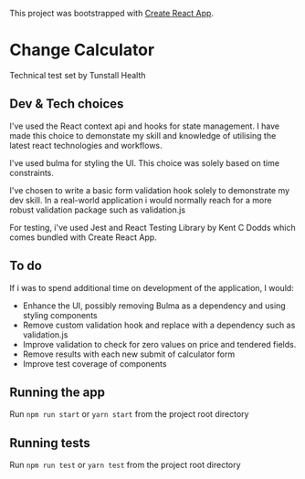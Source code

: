 This project was bootstrapped with [Create React App](https://github.com/facebook/create-react-app).

# Change Calculator

Technical test set by Tunstall Health

## Dev & Tech choices

I've used the React context api and hooks for state management. I have made this choice to demonstate my skill and knowledge of utilising the latest react technologies and workflows.

I've used bulma for styling the UI. This choice was solely based on time constraints.

I've chosen to write a basic form validation hook solely to demonstrate my dev skill. In a real-world application i would normally reach for a more robust validation package such as validation.js 

For testing, i've used Jest and React Testing Library by Kent C Dodds which comes bundled with Create React App. 

## To do

If i was to spend additional time on development of the application, I would:

- Enhance the UI, possibly removing Bulma as a dependency and using styling components
- Remove custom validation hook and replace with a dependency such as validation.js
- Improve validation to check for zero values on price and tendered fields.
- Remove results with each new submit of calculator form
- Improve test coverage of components

## Running the app

Run `npm run start` or `yarn start` from the project root directory

## Running tests

Run `npm run test` or `yarn test` from the project root directory
